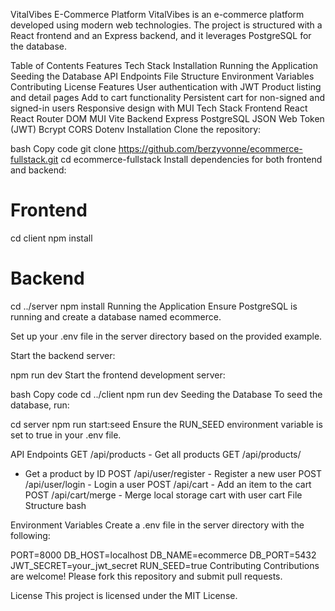 VitalVibes E-Commerce Platform
VitalVibes is an e-commerce platform developed using modern web technologies. The project is structured with a React frontend and an Express backend, and it leverages PostgreSQL for the database.

Table of Contents
Features
Tech Stack
Installation
Running the Application
Seeding the Database
API Endpoints
File Structure
Environment Variables
Contributing
License
Features
User authentication with JWT
Product listing and detail pages
Add to cart functionality
Persistent cart for non-signed and signed-in users
Responsive design with MUI
Tech Stack
Frontend
React
React Router DOM
MUI
Vite
Backend
Express
PostgreSQL
JSON Web Token (JWT)
Bcrypt
CORS
Dotenv
Installation
Clone the repository:

bash
Copy code
git clone https://github.com/berzyvonne/ecommerce-fullstack.git
cd ecommerce-fullstack
Install dependencies for both frontend and backend:


# Frontend
cd client
npm install

# Backend
cd ../server
npm install
Running the Application
Ensure PostgreSQL is running and create a database named ecommerce.

Set up your .env file in the server directory based on the provided example.

Start the backend server:

npm run dev
Start the frontend development server:

bash
Copy code
cd ../client
npm run dev
Seeding the Database
To seed the database, run:


cd server
npm run start:seed
Ensure the RUN_SEED environment variable is set to true in your .env file.

API Endpoints
GET /api/products - Get all products
GET /api/products/
- Get a product by ID
POST /api/user/register - Register a new user
POST /api/user/login - Login a user
POST /api/cart - Add an item to the cart
POST /api/cart/merge - Merge local storage cart with user cart
File Structure
bash

Environment Variables
Create a .env file in the server directory with the following:

PORT=8000
DB_HOST=localhost
DB_NAME=ecommerce
DB_PORT=5432
JWT_SECRET=your_jwt_secret
RUN_SEED=true
Contributing
Contributions are welcome! Please fork this repository and submit pull requests.

License
This project is licensed under the MIT License.
